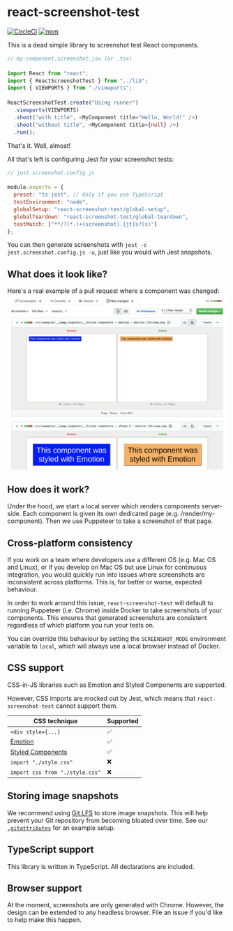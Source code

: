 # react-screenshot-test

[![CircleCI](https://img.shields.io/circleci/build/github/fwouts/react-screenshot-test)](https://circleci.com/gh/fwouts/react-screenshot-test/tree/master)
[![npm](https://img.shields.io/npm/v/react-screenshot-test)](https://www.npmjs.com/package/react-screenshot-test)

This is a dead simple library to screenshot test React components.

```typescript
// my-component.screenshot.jsx (or .tsx)

import React from "react";
import { ReactScreenshotTest } from "../lib";
import { VIEWPORTS } from "./viewports";

ReactScreenshotTest.create("Using runner")
  .viewports(VIEWPORTS)
  .shoot("with title", <MyComponent title="Hello, World!" />)
  .shoot("without title", <MyComponent title={null} />)
  .run();
```

That's it. Well, almost!

All that's left is configuring Jest for your screenshot tests:

```js
// jest.screenshot.config.js

module.exports = {
  preset: "ts-jest", // Only if you use TypeScript
  testEnvironment: "node",
  globalSetup: "react-screenshot-test/global-setup",
  globalTeardown: "react-screenshot-test/global-teardown",
  testMatch: ["**/?(*.)+(screenshot).[jt]s?(x)"]
};
```

You can then generate screenshots with `jest -c jest.screenshot.config.js -u`,
just like you would with Jest snapshots.

## What does it look like?

Here's a real example of a pull request where a component was changed:
[![Example PR](example-pr.png)](https://github.com/fwouts/react-screenshot-test/pull/12/files#diff-e61c081cbc935befbe8d3333de26ff6d)

## How does it work?

Under the hood, we start a local server which renders components server-side. Each component is given its own dedicated page (e.g. /render/my-component). Then we use Puppeteer to take a screenshot of that page.

## Cross-platform consistency

If you work on a team where developers use a different OS (e.g. Mac OS and
Linux), or if you develop on Mac OS but use Linux for continuous integration,
you would quickly run into issues where screenshots are inconsistent across
platforms. This is, for better or worse, expected behaviour.

In order to work around this issue, `react-screenshot-test` will default to
running Puppeteer (i.e. Chrome) inside Docker to take screenshots of your
components. This ensures that generated screenshots are consistent regardless of
which platform you run your tests on.

You can override this behaviour by setting the `SCREENSHOT_MODE` environment
variable to `local`, which will always use a local browser instead of Docker.

## CSS support

CSS-in-JS libraries such as Emotion and Styled Components are supported.

However, CSS imports are mocked out by Jest, which means that `react-screenshot-test` cannot support them.

| CSS technique                                          | Supported |
| ------------------------------------------------------ | --------- |
| `<div style={...}`                                     | ✅        |
| [Emotion](https://emotion.sh)                          | ✅        |
| [Styled Components](https://www.styled-components.com) | ✅        |
| `import "./style.css"`                                 | ❌        |
| `import css from "./style.css"`                        | ❌        |

## Storing image snapshots

We recommend using [Git LFS](https://git-lfs.github.com) to store image
snapshots. This will help prevent your Git repository from becoming bloated over time. See our [`.gitattributes`](.gitattributes) for an example setup.

## TypeScript support

This library is written in TypeScript. All declarations are included.

## Browser support

At the moment, screenshots are only generated with Chrome. However, the design can be extended to any headless browser. File an issue if you'd like to help make this happen.
